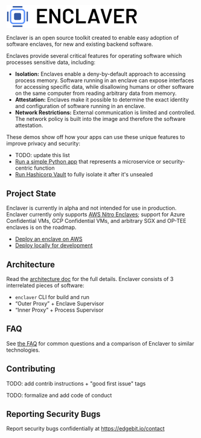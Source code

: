 <img src="docs/img/enclaver-logo-color.png" width="350" />

Enclaver is an open source toolkit created to enable easy adoption of software enclaves, for new and existing backend software.

Enclaves provide several critical features for operating software which processes sensitive data, including:

 - **Isolation:** Enclaves enable a deny-by-default approach to accessing process memory. Software running in an enclave can expose interfaces for accessing specific data, while disallowing humans or other software on the same computer from reading arbitrary data from memory.
 - **Attestation:** Enclaves make it possible to determine the exact identity and configuration of software running in an enclave.
 - **Network Restrictions:** External communication is limited and controlled. The network policy is built into the image and therefore the software attestation.

These demos show off how your apps can use these unique features to improve privacy and security:

 - TODO: update this list
 - [Run a simple Python app](docs/guide-app.md) that represents a microservice or security-centric function
 - [Run Hashicorp Vault](docs/guide-vault.md) to fully isolate it after it's unsealed

## Project State

Enclaver is currently in alpha and not intended for use in production. Enclaver currently only supports [AWS Nitro Enclaves](https://aws.amazon.com/ec2/nitro/nitro-enclaves/); support for Azure Confidential VMs, GCP Confidential VMs, and arbitrary SGX and OP-TEE enclaves is on the roadmap.

 - [Deploy an enclave on AWS](docs/deploy-aws.md)
 - [Deploy locally for development](docs/deploy-local.md)

## Architecture

Read the [architecture doc](docs/architecture.md) for the full details. Enclaver consists of 3 interrelated pieces of software: 

 - `enclaver` CLI for build and run
 - “Outer Proxy” + Enclave Supervisor
 - “Inner Proxy” + Process Supervisor

## FAQ

See [the FAQ](docs/faq.md) for common questions and a comparison of Enclaver to similar technologies.

## Contributing

TODO: add contrib instructions + "good first issue" tags

TODO: formalize and add code of conduct

## Reporting Security Bugs

Report security bugs confidentially at https://edgebit.io/contact
